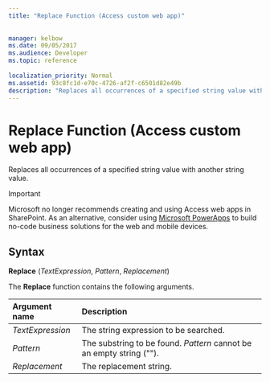 ```yaml
---
title: "Replace Function (Access custom web app)"
 
 
manager: kelbow
ms.date: 09/05/2017
ms.audience: Developer
ms.topic: reference
  
localization_priority: Normal
ms.assetid: 93c8fc1d-e70c-4726-af2f-c6501d82e49b
description: "Replaces all occurrences of a specified string value with another string value."
---
```


# Replace Function (Access custom web app)

Replaces all occurrences of a specified string value with another string value.
  
> [!IMPORTANT]
> Microsoft no longer recommends creating and using Access web apps in SharePoint. As an alternative, consider using [Microsoft PowerApps](https://powerapps.microsoft.com/en-us/) to build no-code business solutions for the web and mobile devices. 
  
## Syntax

 **Replace** (*TextExpression*, *Pattern*, *Replacement*) 
  
The **Replace** function contains the following arguments. 
  
|**Argument name**|**Description**|
|:-----|:-----|
| *TextExpression*  <br/> |The string expression to be searched.  <br/> |
| *Pattern*  <br/> |The substring to be found.  *Pattern*  cannot be an empty string ("").  <br/> |
| *Replacement*  <br/> |The replacement string.  <br/> |
   

